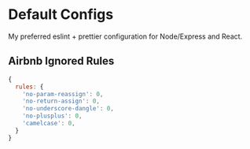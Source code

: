 # Default Configs

My preferred eslint + prettier configuration for Node/Express and React.


## Airbnb Ignored Rules

```js
{
  rules: {
    'no-param-reassign': 0,
    'no-return-assign': 0,
    'no-underscore-dangle': 0,
    'no-plusplus': 0,
    'camelcase': 0,
  }
}
```
